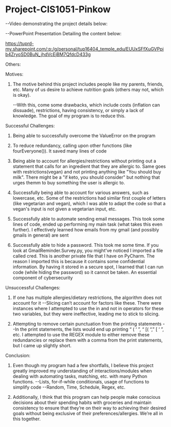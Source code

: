 # Project-CIS1051-Pinkow
--Video demonstrating the project details below:

--PowerPoint Presentation Detailing the content below:

https://tuprd-my.sharepoint.com/:p:/g/personal/tup16404_temple_edu/EUUxSFfXuGVPpib4ZryoSD0BuN_jhdVcEjBM7QfdcD433g

Others:



Motives:


1. The motive behind this project includes people like my parents, friends, etc. Many of us desire to achieve nutrition goals (others may not, which is okay). 

   --With this, come some drawbacks, which include costs (inflation can dissuade), restrictions, having consistency, or simply a lack of knowledge. The goal of my program is to reduce this.




Successful Challenges:

1. Being able to successfully overcome the ValueError on the program
   
2. To reduce redundancy, calling upon other functions (like fourEveryone()). It saved many lines of code
   
3. Being able to account for allergies/restrictions without printing out a statement that
   calls for an ingredient that they are allergic to. Same goes with restrictions(vegan) and not printing anything like "You should buy milk". There might be a "if keto, you should consider" but nothing that urges themm to buy something the user is allergic to.
  
4. Successfully being able to account for various answers, such as lowercase, etc. Some of the restrictions had similar first couple of letters (like vegetarian and vegan), which I was 
able to adapt the code so that a vegan's input is not given a vegetarian input, etc.



5. Successfully able to automate sending email messages. This took some lines of code,
ended up performing my main task (what takes this even further). I effectively learned how emails from my gmail (and possibly gmails in general) are sent


6. Successfully able to hide a password. This took me some time. If you look at GmailReminder.Survey.py, you might've noticed I imported a file called cred. This is another private file that I have on PyCharm. The reason I imported this is because it contains some confidential information. By having it stored in a secure spot, I learned that I can run code (while hiding the password) so it cannot be taken. An essential component of cybersecurity

   




Unsuccessful Challenges:

1. If one has multiple allergies/dietary restrictions, the algorithm does not   account for it
    --Slicing can’t account for factors like these. There were instances where I attempted to 
       use the in and not in operators for these two variables, but they were ineffective, leading me to stick to slicing. 

2. Attempting to remove certain punctuation from the printing statements
--In the print statements, the lists would end up printing “ ( ‘ ”, “ [( “,” [ ‘ ”, etc.
    I attempted to use the REGEX module to either remove these redundancies or replace them with a comma from the print statements, but I came up slightly short.





Conclusion:

1. Even though my program had a few shortfalls, I believe this project greatly improved my understanding of interactions/modules when dealing with automating tasks, matching, etc. with many Python functions.
         --Lists, for-if-while conditionals, usage of functions to simplify code
     --Random, Time, Schedule, Regex, etc.


2. Additionally, I think that this program can help people make conscious decisions about their spending habits with groceries and maintain consistency to ensure that they’re on their way to achieving their desired goals without being exclusive of their preferences/allergies. We’re all in this together.




